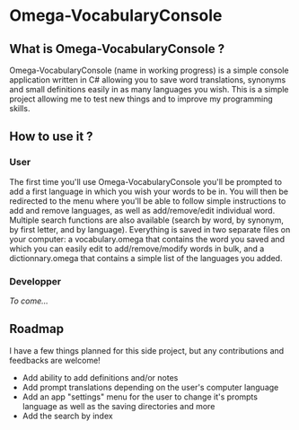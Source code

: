 # Omega-VocabularyConsole
 
 
## What is Omega-VocabularyConsole ?
Omega-VocabularyConsole (name in working progress) is a simple console application written in C# allowing you to save word translations, synonyms and small definitions easily in as many languages you wish. This is a simple project allowing me to test new things and to improve my programming skills. 



## How to use it ?
### User
The first time you'll use Omega-VocabularyConsole you'll be prompted to add a first language in which you wish your words to be in. You will then be redirected to the menu where you'll be able to follow simple instructions to add and remove languages, as well as add/remove/edit individual word. Multiple search functions are also available (search by word, by synonym, by first letter, and by language).
Everything is saved in two separate files on your computer: a vocabulary.omega that contains the word you saved and which you can easily edit to add/remove/modify words in bulk, and a dictionnary.omega that contains a simple list of the languages you added.



### Developper
<i>To come...</i>



## Roadmap
I have a few things planned for this side project, but any contributions and feedbacks are welcome!

<ul>
 <li>Add ability to add definitions and/or notes</li>
 <li>Add prompt translations depending on the user's computer language</li>
 <li>Add an app "settings" menu for the user to change it's prompts language as well as the saving directories and more</li>
 <li>Add the search by index</li>
</ul>
